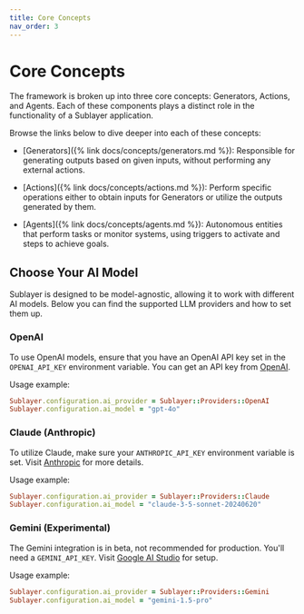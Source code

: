 ```yaml
---
title: Core Concepts
nav_order: 3
---
```

# Core Concepts

The framework is broken up into three core concepts: Generators, Actions, and Agents. Each of these components plays a distinct role in the functionality of a Sublayer application.

Browse the links below to dive deeper into each of these concepts:

* [Generators]({% link docs/concepts/generators.md %}): Responsible for generating outputs based on given inputs, without performing any external actions.
  
* [Actions]({% link docs/concepts/actions.md %}): Perform specific operations either to obtain inputs for Generators or utilize the outputs generated by them.

* [Agents]({% link docs/concepts/agents.md %}): Autonomous entities that perform tasks or monitor systems, using triggers to activate and steps to achieve goals.

## Choose Your AI Model

Sublayer is designed to be model-agnostic, allowing it to work with different AI models. Below you can find the supported LLM providers and how to set them up.

### OpenAI

To use OpenAI models, ensure that you have an OpenAI API key set in the `OPENAI_API_KEY` environment variable. You can get an API key from [OpenAI](https://openai.com/product).

Usage example:
```ruby
Sublayer.configuration.ai_provider = Sublayer::Providers::OpenAI
Sublayer.configuration.ai_model = "gpt-4o"
```

### Claude (Anthropic)

To utilize Claude, make sure your `ANTHROPIC_API_KEY` environment variable is set. Visit [Anthropic](https://anthropic.com/) for more details.

Usage example:
```ruby
Sublayer.configuration.ai_provider = Sublayer::Providers::Claude
Sublayer.configuration.ai_model = "claude-3-5-sonnet-20240620"
```

### Gemini (Experimental)

The Gemini integration is in beta, not recommended for production. You'll need a `GEMINI_API_KEY`. Visit [Google AI Studio](https://ai.google.dev/) for setup.

Usage example:
```ruby
Sublayer.configuration.ai_provider = Sublayer::Providers::Gemini
Sublayer.configuration.ai_model = "gemini-1.5-pro"
```
